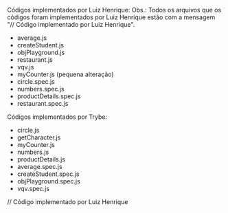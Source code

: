 Códigos implementados por Luiz Henrique:
Obs.: Todos os arquivos que os códigos foram implementados por Luiz Henrique estão com a mensagem "// Código implementado por Luiz Henrique".
- average.js
- createStudent.js
- objPlayground.js
- restaurant.js
- vqv.js
- myCounter.js (pequena alteração)
- circle.spec.js
- numbers.spec.js
- productDetails.spec.js
- restaurant.spec.js

Códigos implementados por Trybe:
- circle.js
- getCharacter.js
- myCounter.js
- numbers.js
- productDetails.js
- average.spec.js
- createStudent.spec.js
- objPlayground.spec.js
- vqv.spec.js

// Código implementado por Luiz Henrique